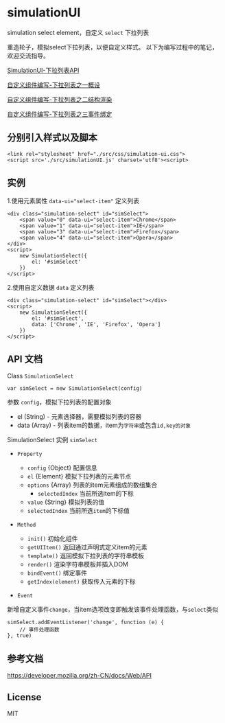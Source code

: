 # simulationUI
simulation select element，自定义 `select` 下拉列表

重造轮子，模拟select下拉列表，以便自定义样式。
以下为编写过程中的笔记，欢迎交流指导。

[SimulationUI-下拉列表API](./自定义组件编写SimulationUI-下拉列表API)

[自定义组件编写-下拉列表之一概设](./自定义组件编写-下拉列表之一概设)

[自定义组件编写-下拉列表之二结构渲染](./自定义组件编写-下拉列表之二结构渲染)

[自定义组件编写-下拉列表之三事件绑定](./自定义组件编写-下拉列表之三事件绑定)


## 分别引入样式以及脚本
    <link rel="stylesheet" href="./src/css/simulation-ui.css">
    <script src='./src/simulationUI.js' charset='utf8'><script>

## 实例
1.使用元素属性 `data-ui="select-item"` 定义列表

    <div class="simulation-select" id="simSelect">
        <span value="0" data-ui="select-item">Chrome</span>
        <span value="1" data-ui="select-item">IE</span>
        <span value="3" data-ui="select-item">Firefox</span>
        <span value="4" data-ui="select-item">Opera</span>
    </div>
    <script>
        new SimulationSelect({
            el: '#simSelect'
        })
    </script>


2.使用自定义数据 `data` 定义列表
    
    <div class="simulation-select" id="simSelect"></div>
    <script>
        new SimulationSelect({
            el: '#simSelect',
            data: ['Chrome', 'IE', 'Firefox', 'Opera']
        })
    </script>

## API 文档

Class `SimulationSelect`

    var simSelect = new SimulationSelect(config)

参数 `config`，模拟下拉列表的配置对象
- el (String) - 元素选择器，需要模拟列表的容器
- data (Array) - 列表item的数据，item为`字符串`或包含`id,key的对象`

SimulationSelect 实例 `simSelect`
- `Property`
    - `config` {Object} 配置信息
    - `el` {Element} 模拟下拉列表的元素节点
    - `options` {Array} 列表的item元素组成的数组集合
        - `selectedIndex` 当前所选item的下标
    - `value` {String} 模拟列表的值
    - `selectedIndex` 当前所选`item`的下标值

- `Method`
    - `init()` 初始化组件
    - `getUIItem()` 返回通过声明式定义item的元素
    - `template()` 返回模拟下拉列表的字符串模板
    -  `render()` 渲染字符串模板并插入DOM
    - `bindEvent()` 绑定事件
    - `getIndex(element)`  获取传入元素的下标
- `Event`

新增自定义事件`change`，当item选项改变即触发该事件处理函数，与`select`类似

    simSelect.addEventListener('change', function (e) {
        // 事件处理函数
    }, true)

## 参考文档

https://developer.mozilla.org/zh-CN/docs/Web/API

## License
MIT
